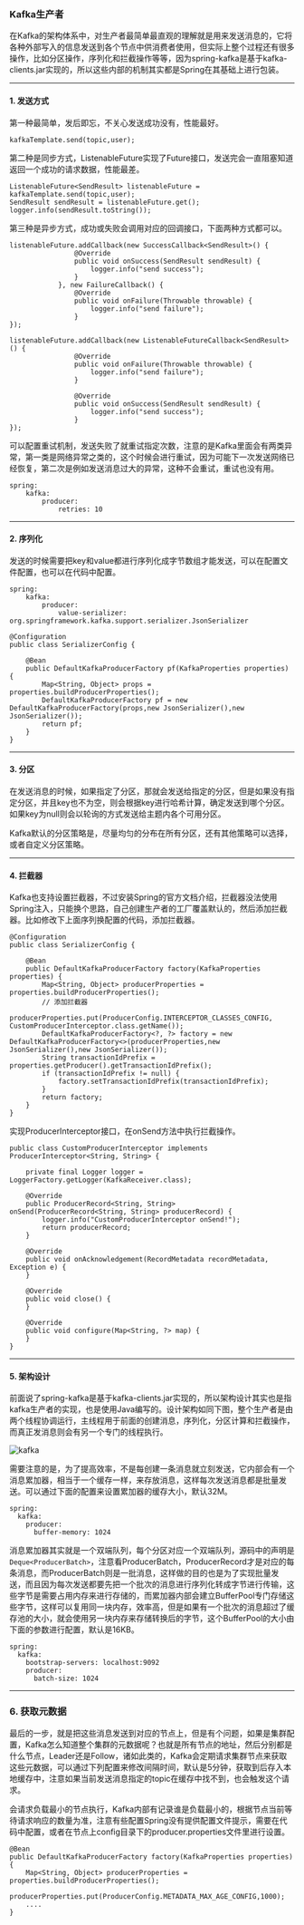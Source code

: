 ### Kafka生产者
在Kafka的架构体系中，对生产者最简单最直观的理解就是用来发送消息的，它将各种外部写入的信息发送到各个节点中供消费者使用，但实际上整个过程还有很多操作，比如分区操作，序列化和拦截操作等等，因为spring-kafka是基于kafka-clients.jar实现的，所以这些内部的机制其实都是Spring在其基础上进行包装。

---

#### 1. 发送方式

第一种最简单，发后即忘，不关心发送成功没有，性能最好。
```
kafkaTemplate.send(topic,user);
```

第二种是同步方式，ListenableFuture实现了Future接口，发送完会一直阻塞知道返回一个成功的请求数据，性能最差。
```
ListenableFuture<SendResult> listenableFuture = kafkaTemplate.send(topic,user);
SendResult sendResult = listenableFuture.get();
logger.info(sendResult.toString());
```

第三种是异步方式，成功或失败会调用对应的回调接口，下面两种方式都可以。
```
listenableFuture.addCallback(new SuccessCallback<SendResult>() {
                @Override
                public void onSuccess(SendResult sendResult) {
                    logger.info("send success");
                }
            }, new FailureCallback() {
                @Override
                public void onFailure(Throwable throwable) {
                    logger.info("send failure");
                }
});

listenableFuture.addCallback(new ListenableFutureCallback<SendResult>() {
                @Override
                public void onFailure(Throwable throwable) {
                    logger.info("send failure");
                }

                @Override
                public void onSuccess(SendResult sendResult) {
                    logger.info("send success");
                }
});
```

可以配置重试机制，发送失败了就重试指定次数，注意的是Kafka里面会有两类异常，第一类是网络异常之类的，这个时候会进行重试，因为可能下一次发送网络已经恢复，第二次是例如发送消息过大的异常，这种不会重试，重试也没有用。
```
spring:
    kafka:
        producer:
            retries: 10
```

---

#### 2. 序列化

发送的时候需要把key和value都进行序列化成字节数组才能发送，可以在配置文件配置，也可以在代码中配置。

```
spring:
    kafka:
        producer:
            value-serializer: org.springframework.kafka.support.serializer.JsonSerializer
```
```
@Configuration
public class SerializerConfig {

    @Bean
    public DefaultKafkaProducerFactory pf(KafkaProperties properties) {
        Map<String, Object> props = properties.buildProducerProperties();
        DefaultKafkaProducerFactory pf = new DefaultKafkaProducerFactory(props,new JsonSerializer(),new JsonSerializer());
        return pf;
    }
}
```
---

#### 3. 分区

在发送消息的时候，如果指定了分区，那就会发送给指定的分区，但是如果没有指定分区，并且key也不为空，则会根据key进行哈希计算，确定发送到哪个分区。如果key为null则会以轮询的方式发送给主题内各个可用分区。

Kafka默认的分区策略是，尽量均匀的分布在所有分区，还有其他策略可以选择，或者自定义分区策略。

---

#### 4. 拦截器

Kafka也支持设置拦截器，不过安装Spring的官方文档介绍，拦截器没法使用Spring注入，只能换个思路，自己创建生产者的工厂覆盖默认的，然后添加拦截器。比如修改下上面序列换配置的代码，添加拦截器。

```
@Configuration
public class SerializerConfig {

    @Bean
    public DefaultKafkaProducerFactory factory(KafkaProperties properties) {
        Map<String, Object> producerProperties = properties.buildProducerProperties();
        // 添加拦截器
        producerProperties.put(ProducerConfig.INTERCEPTOR_CLASSES_CONFIG, CustomProducerInterceptor.class.getName());
        DefaultKafkaProducerFactory<?, ?> factory = new DefaultKafkaProducerFactory<>(producerProperties,new JsonSerializer(),new JsonSerializer());
        String transactionIdPrefix = properties.getProducer().getTransactionIdPrefix();
        if (transactionIdPrefix != null) {
            factory.setTransactionIdPrefix(transactionIdPrefix);
        }
        return factory;
    }
}   
```

实现ProducerInterceptor接口，在onSend方法中执行拦截操作。
```
public class CustomProducerInterceptor implements ProducerInterceptor<String, String> {

    private final Logger logger = LoggerFactory.getLogger(KafkaReceiver.class);

    @Override
    public ProducerRecord<String, String> onSend(ProducerRecord<String, String> producerRecord) {
        logger.info("CustomProducerInterceptor onSend!");
        return producerRecord;
    }

    @Override
    public void onAcknowledgement(RecordMetadata recordMetadata, Exception e) {
    }

    @Override
    public void close() {
    }

    @Override
    public void configure(Map<String, ?> map) {
    }
}
```

---

#### 5. 架构设计

前面说了spring-kafka是基于kafka-clients.jar实现的，所以架构设计其实也是指kafka生产者的实现，也是使用Java编写的。设计架构如同下图，整个生产者是由两个线程协调运行，主线程用于前面的创建消息，序列化，分区计算和拦截操作，而真正发消息则会有另一个专门的线程执行。

![kafka](https://github.com/nemolpsky/note/raw/master/file/kafka/images/1.png)

需要注意的是，为了提高效率，不是每创建一条消息就立刻发送，它内部会有一个消息累加器，相当于一个缓存一样，来存放消息，这样每次发送消息都是批量发送。可以通过下面的配置来设置累加器的缓存大小，默认32M。

```
spring:
  kafka:
    producer:
      buffer-memory: 1024
```
消息累加器其实就是一个双端队列，每个分区对应一个双端队列，源码中的声明是```Deque<ProducerBatch>```，注意看ProducerBatch，ProducerRecord才是对应的每条消息，而ProducerBatch则是一批消息，这样做的目的也是为了实现批量发送，而且因为每次发送都要先把一个批次的消息进行序列化转成字节进行传输，这些字节是需要占用内存来进行存储的，而累加器内部会建立BufferPool专门存储这些字节，这样可以复用同一块内存，效率高，但是如果有一个批次的消息超过了缓存池的大小，就会使用另一块内存来存储转换后的字节，这个BufferPool的大小由下面的参数进行配置，默认是16KB。

```
spring:
  kafka:
    bootstrap-servers: localhost:9092
    producer:
      batch-size: 1024
```

---

### 6. 获取元数据

最后的一步，就是把这些消息发送到对应的节点上，但是有个问题，如果是集群配置，Kafka怎么知道整个集群的元数据呢？也就是所有节点的地址，然后分别都是什么节点，Leader还是Follow，诸如此类的，Kafka会定期请求集群节点来获取这些元数据，可以通过下列配置来修改间隔时间，默认是5分钟，获取到后存入本地缓存中，注意如果当前发送消息指定的topic在缓存中找不到，也会触发这个请求。

会请求负载最小的节点执行，Kafka内部有记录谁是负载最小的，根据节点当前等待请求响应的数量为准，注意有些配置Spring没有提供配置文件提示，需要在代码中配置，或者在节点上config目录下的producer.properties文件里进行设置。

```
@Bean
public DefaultKafkaProducerFactory factory(KafkaProperties properties) {
    Map<String, Object> producerProperties = properties.buildProducerProperties();
    producerProperties.put(ProducerConfig.METADATA_MAX_AGE_CONFIG,1000);
    ....
}

```